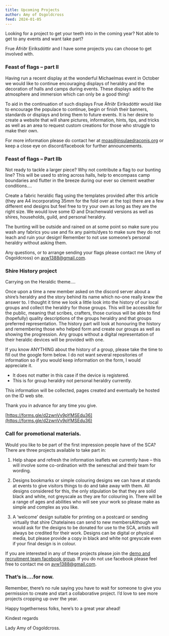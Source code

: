```yaml
---
title: Upcoming Projects
author: Amy of Osgoldcross
feed: 2024-01-05
---
```


Looking for a project to get your teeth into in the coming year? Not able to get to any events and want take part?

Frue Áfríðr Eiríksdóttir and I have some projects you can choose to get involved with.

### Feast of flags – part II


Having run a recent display at the wonderful Michaelmas event in October we would like to continue encouraging displays of heraldry and the decoration of halls and camps during events. These displays add to the atmosphere and immersion which can only be a good thing!

To aid in the continuation of such displays Frue Áfríðr Eiríksdóttir would like to encourage the populace to continue, begin or finish their banners, standards or displays and bring them to future events. It is her desire to create a website that will share pictures, information, hints, tips, and tricks as well as an area to request custom creations for those who struggle to make their own.

For more information please do contact her at [moas@insulaedraconis.org](mailto:moas@insulaedraconis.org) or keep a close eye on discord/facebook for further announcements.


### Feast of flags – Part IIb

Not ready to tackle a larger piece? Why not contribute a flag to our bunting line? This will be used to string across halls, help to encompass camp boundaries and flutter in the breeze during our ever so clement weather conditions….

Create a fabric heraldic flag using the templates provided after this article (they are A4 incorporating 35mm for the fold over at the top) there are a few different end designs but feel free to try your own as long as they are the right size. We would love some ID and Drachenwald versions as well as shires, households, guild, and personal heraldry.

The bunting will be outside and rained on at some point so make sure you wash any fabrics you use and fix any paints/dyes to make sure they do not leach and ruin your design! Remember to not use someone’s personal heraldry without asking them.

Any questions, or to arrange sending your flags please contact me (Amy of Osgoldcross) on [avw1388@gmail.com](mailto:avw1388@gmail.com). 

### Shire History project

Carrying on the Heraldic theme….

Once upon a time a new member asked on the discord server about a shire’s heraldry and the story behind its name which no-one really knew the answer to. I thought it time we look a little look into the history of our local groups and collect the heraldry for those groups. This will be accessible for the public, meaning that scribes, crafters, those curious will be able to find (hopefully) quality descriptions of the groups heraldry and that groups preferred representation.  The history part will look at honouring the history and remembering those who helped form and create our groups as well as showing the progression. Any groups without a digital representation of their heraldic devices will be provided with one.

If you know ANYTHING about the history of a group, please take the time to fill out the google form below. I do not want several repositories of information so if you would keep information on the form, I would appreciate it. 

- It does not matter in this case if the device is registered.
- This is for group heraldry not personal heraldry currently.

This information will be collected, pages created and eventually be hosted on the ID web site.

Thank you in advance for any time you give.

[https://forms.gle/d2zwnVv9pYMSEdu36](https://forms.gle/d2zwnVv9pYMSEdu36)

### Call for promotional materials.

Would you like to be part of the first impression people have of the SCA? There are three projects available to take part in:

1. Help shape and refresh the information leaflets we currently have – this will involve some co-ordination with the seneschal and their team for wording. 

2. Designs bookmarks or simple colouring designs we can have at stands at events to give visitors things to do and take away with them. All designs considered for this, the only stipulation be that they are solid black and white, not greyscale as they are for colouring in. There will be a range of ages and abilities who will see your work so please make as simple and complex as you like.

3. A ‘welcome’ design suitable for printing on a postcard or sending virtually that shire Chatelaines can send to new membersAlthough we would ask for the designs to be donated for use to the SCA, artists will always be credited for their work. Designs can be digital or physical media, but please provide a copy in black and white not greyscale even if your final design is in colour.

If you are interested in any of these projects please join the [demo and recruitment team facebook group](https://www.facebook.com/groups/741805325876888/?mibextid=uJjRxr). If you do not use facebook please feel free to contact me on [avw1388@gmail.com](mailto:avw1388@gmail.com).

### That’s is….for now.

Remember, there’s no rule saying you have to wait for someone to give you permission to create and start a collaborative project. I’d love to see more projects cropping up over the year.

Happy togetherness folks, here’s to a great year ahead!

Kindest regards

Lady Amy of Osgoldcross.